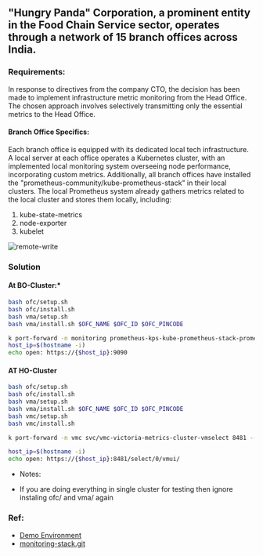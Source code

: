 ## "Hungry Panda" Corporation, a prominent entity in the Food Chain Service sector, operates through a network of 15 branch offices across India.

### Requirements:

In response to directives from the company CTO, the decision has been made to implement infrastructure metric monitoring from the Head Office. The chosen approach involves selectively transmitting only the essential metrics to the Head Office.

#### Branch Office Specifics:

Each branch office is equipped with its dedicated local tech infrastructure.
A local server at each office operates a Kubernetes cluster, with an implemented local monitoring system overseeing node performance, incorporating custom metrics.
Additionally, all branch offices have installed the "prometheus-community/kube-prometheus-stack" in their local clusters. The local Prometheus system already gathers metrics related to the local cluster and stores them locally, including:

1. kube-state-metrics
2. node-exporter
3. kubelet

![remote-write](https://github.com/naren4b/monitoring-stack/assets/3488520/cac0fa48-c907-476d-b0f3-7d314e516db9)

### Solution

#### At BO-Cluster:\*

```bash
bash ofc/setup.sh
bash ofc/install.sh
bash vma/setup.sh
bash vma/install.sh $OFC_NAME $OFC_ID $OFC_PINCODE

k port-forward -n monitoring prometheus-kps-kube-prometheus-stack-prometheus-0 9090 --address 0.0.0.0 &>/dev/null &
host_ip=$(hostname -i)
echo open: https://{$host_ip}:9090

```

#### AT HO-Cluster

```bash
bash ofc/setup.sh
bash ofc/install.sh
bash vma/setup.sh
bash vma/install.sh $OFC_NAME $OFC_ID $OFC_PINCODE
bash vmc/setup.sh
bash vmc/install.sh

k port-forward -n vmc svc/vmc-victoria-metrics-cluster-vmselect 8481 --address 0.0.0.0 &>/dev/null &

host_ip=$(hostname -i)
echo open: https://{$host_ip}:8481/select/0/vmui/

```

- Notes:

* If you are doing everything in single cluster for testing then ignore instaling ofc/ and vma/ again

### Ref:

- [Demo Environment](https://killercoda.com/killer-shell-cks/scenario/container-namespaces-docker)
- [monitoring-stack.git](https://github.com/naren4b/monitoring-stack/tree/main/ho-bo-monitoring)